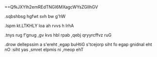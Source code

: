 ==QfkJXYlh2emREdTNGI6MXagcWYsZGIlhGV

.sqbshbsg hgfwt svh bw g'hW

.lspm kt.LTKHLY loa ah rvvs h lrhA

.tnys rug f'gnug ,gv kvs hbl rpab ,qebj qryyrcffvz ruG

.drow dellepssim a s'ereht ,egap buHtiG s'tcejorp siht fo egap gnidnal eht nO :siht yas ,smret elpmis ni ,meop ehT